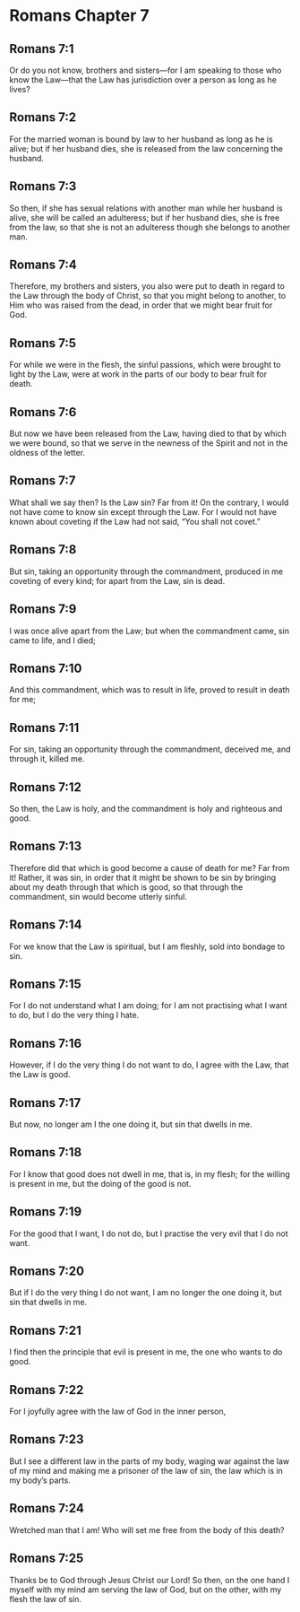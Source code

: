 # Romans Chapter 7

## Romans 7:1

Or do you not know, brothers and sisters—for I am speaking to those who know the Law—that the Law has jurisdiction over a person as long as he lives?

## Romans 7:2

For the married woman is bound by law to her husband as long as he is alive; but if her husband dies, she is released from the law concerning the husband.

## Romans 7:3

So then, if she has sexual relations with another man while her husband is alive, she will be called an adulteress; but if her husband dies, she is free from the law, so that she is not an adulteress though she belongs to another man.

## Romans 7:4

Therefore, my brothers and sisters, you also were put to death in regard to the Law through the body of Christ, so that you might belong to another, to Him who was raised from the dead, in order that we might bear fruit for God.

## Romans 7:5

For while we were in the flesh, the sinful passions, which were brought to light by the Law, were at work in the parts of our body to bear fruit for death.

## Romans 7:6

But now we have been released from the Law, having died to that by which we were bound, so that we serve in the newness of the Spirit and not in the oldness of the letter.

## Romans 7:7

What shall we say then? Is the Law sin? Far from it! On the contrary, I would not have come to know sin except through the Law. For I would not have known about coveting if the Law had not said, “You shall not covet.”

## Romans 7:8

But sin, taking an opportunity through the commandment, produced in me coveting of every kind; for apart from the Law, sin is dead.

## Romans 7:9

I was once alive apart from the Law; but when the commandment came, sin came to life, and I died;

## Romans 7:10

And this commandment, which was to result in life, proved to result in death for me;

## Romans 7:11

For sin, taking an opportunity through the commandment, deceived me, and through it, killed me.

## Romans 7:12

So then, the Law is holy, and the commandment is holy and righteous and good.

## Romans 7:13

Therefore did that which is good become a cause of death for me? Far from it! Rather, it was sin, in order that it might be shown to be sin by bringing about my death through that which is good, so that through the commandment, sin would become utterly sinful.

## Romans 7:14

For we know that the Law is spiritual, but I am fleshly, sold into bondage to sin.

## Romans 7:15

For I do not understand what I am doing; for I am not practising what I want to do, but I do the very thing I hate.

## Romans 7:16

However, if I do the very thing I do not want to do, I agree with the Law, that the Law is good.

## Romans 7:17

But now, no longer am I the one doing it, but sin that dwells in me.

## Romans 7:18

For I know that good does not dwell in me, that is, in my flesh; for the willing is present in me, but the doing of the good is not.

## Romans 7:19

For the good that I want, I do not do, but I practise the very evil that I do not want.

## Romans 7:20

But if I do the very thing I do not want, I am no longer the one doing it, but sin that dwells in me.

## Romans 7:21

I find then the principle that evil is present in me, the one who wants to do good.

## Romans 7:22

For I joyfully agree with the law of God in the inner person,

## Romans 7:23

But I see a different law in the parts of my body, waging war against the law of my mind and making me a prisoner of the law of sin, the law which is in my body’s parts.

## Romans 7:24

Wretched man that I am! Who will set me free from the body of this death?

## Romans 7:25

Thanks be to God through Jesus Christ our Lord! So then, on the one hand I myself with my mind am serving the law of God, but on the other, with my flesh the law of sin.
